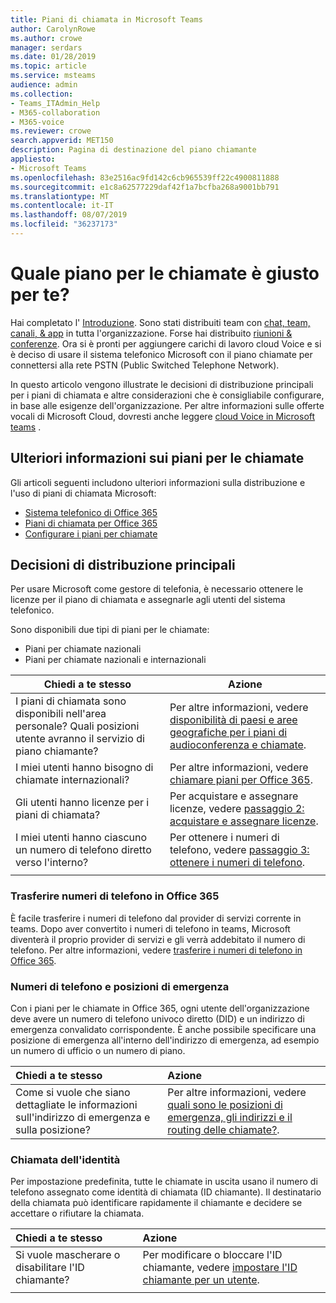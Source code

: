 ```yaml
---
title: Piani di chiamata in Microsoft Teams
author: CarolynRowe
ms.author: crowe
manager: serdars
ms.date: 01/28/2019
ms.topic: article
ms.service: msteams
audience: admin
ms.collection:
- Teams_ITAdmin_Help
- M365-collaboration
- M365-voice
ms.reviewer: crowe
search.appverid: MET150
description: Pagina di destinazione del piano chiamante
appliesto:
- Microsoft Teams
ms.openlocfilehash: 83e2516ac9fd142c6cb965539ff22c4900811888
ms.sourcegitcommit: e1c8a62577229daf42f1a7bcfba268a9001bb791
ms.translationtype: MT
ms.contentlocale: it-IT
ms.lasthandoff: 08/07/2019
ms.locfileid: "36237173"
---
```

# <a name="which-calling-plan-is-right-for-you"></a>Quale piano per le chiamate è giusto per te? 

Hai completato l' [Introduzione](get-started-with-teams-quick-start.md). Sono stati distribuiti team con [chat, team, canali, & app](deploy-chat-teams-channels-microsoft-teams-landing-page.md) in tutta l'organizzazione. Forse hai distribuito [riunioni & conferenze](deploy-meetings-microsoft-teams-landing-page.md). Ora si è pronti per aggiungere carichi di lavoro cloud Voice e si è deciso di usare il sistema telefonico Microsoft con il piano chiamate per connettersi alla rete PSTN (Public Switched Telephone Network). 

In questo articolo vengono illustrate le decisioni di distribuzione principali per i piani di chiamata e altre considerazioni che è consigliabile configurare, in base alle esigenze dell'organizzazione. Per altre informazioni sulle offerte vocali di Microsoft Cloud, dovresti anche leggere [cloud Voice in Microsoft teams](cloud-voice-landing-page.md) .


## <a name="learn-more-about-calling-plans"></a>Ulteriori informazioni sui piani per le chiamate

Gli articoli seguenti includono ulteriori informazioni sulla distribuzione e l'uso di piani di chiamata Microsoft:

- [Sistema telefonico di Office 365](what-is-phone-system-in-office-365.md)
- [Piani di chiamata per Office 365](calling-plans-for-office-365.md)
- [Configurare i piani per chiamate](set-up-calling-plans.md)


## <a name="core-deployment-decisions"></a>Decisioni di distribuzione principali

Per usare Microsoft come gestore di telefonia, è necessario ottenere le licenze per il piano di chiamata e assegnarle agli utenti del sistema telefonico. 

Sono disponibili due tipi di piani per le chiamate:

- Piani per chiamate nazionali 
- Piani per chiamate nazionali e internazionali

|Chiedi a te stesso|Azione |
|------------|-------|
|I piani di chiamata sono disponibili nell'area personale? Quali posizioni utente avranno il servizio di piano chiamante? | Per altre informazioni, vedere [disponibilità di paesi e aree geografiche per i piani di audioconferenza e chiamate](country-and-region-availability-for-audio-conferencing-and-calling-plans/country-and-region-availability-for-audio-conferencing-and-calling-plans.md). | 
I miei utenti hanno bisogno di chiamate internazionali? | Per altre informazioni, vedere [chiamare piani per Office 365](calling-plans-for-office-365.md). |
Gli utenti hanno licenze per i piani di chiamata? | Per acquistare e assegnare licenze, vedere [passaggio 2: acquistare e assegnare licenze](set-up-calling-plans.md#step-2-buy-and-assign-licenses). |
I miei utenti hanno ciascuno un numero di telefono diretto verso l'interno? | Per ottenere i numeri di telefono, vedere [passaggio 3: ottenere i numeri di telefono](set-up-calling-plans.md#step-3-get-phone-numbers). |
|||

### <a name="transfer-phone-numbers-to-office-365"></a>Trasferire numeri di telefono in Office 365

È facile trasferire i numeri di telefono dal provider di servizi corrente in teams. Dopo aver convertito i numeri di telefono in teams, Microsoft diventerà il proprio provider di servizi e gli verrà addebitato il numero di telefono. Per altre informazioni, vedere [trasferire i numeri di telefono in Office 365](transfer-phone-numbers-to-office-365.md).


### <a name="phone-numbers-and-emergency-locations"></a>Numeri di telefono e posizioni di emergenza

Con i piani per le chiamate in Office 365, ogni utente dell'organizzazione deve avere un numero di telefono univoco diretto (DID) e un indirizzo di emergenza convalidato corrispondente. È anche possibile specificare una posizione di emergenza all'interno dell'indirizzo di emergenza, ad esempio un numero di ufficio o un numero di piano. 

|Chiedi a te stesso|Azione |
|:------------|:-------|
|Come si vuole che siano dettagliate le informazioni sull'indirizzo di emergenza e sulla posizione? |Per altre informazioni, vedere [quali sono le posizioni di emergenza, gli indirizzi e il routing delle chiamate?](https://docs.microsoft.com/SkypeForBusiness/what-are-calling-plans-in-office-365/what-are-emergency-locations-addresses-and-call-routing).


### <a name="calling-identity"></a>Chiamata dell'identità

Per impostazione predefinita, tutte le chiamate in uscita usano il numero di telefono assegnato come identità di chiamata (ID chiamante). Il destinatario della chiamata può identificare rapidamente il chiamante e decidere se accettare o rifiutare la chiamata.

|Chiedi a te stesso|Azione |
|:------------|:-------|
|Si vuole mascherare o disabilitare l'ID chiamante? | Per modificare o bloccare l'ID chiamante, vedere [impostare l'ID chiamante per un utente](set-the-caller-id-for-a-user.md). |
|||




